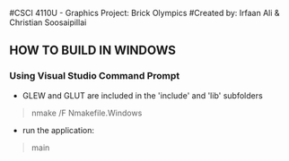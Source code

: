#CSCI 4110U - Graphics Project: Brick Olympics
#Created by: Irfaan Ali & Christian Soosaipillai

## HOW TO BUILD IN WINDOWS

### Using Visual Studio Command Prompt

- GLEW and GLUT are included in the 'include' and 'lib' subfolders

> nmake /F Nmakefile.Windows

- run the application:

> main